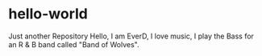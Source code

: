 # hello-world
Just another Repository
Hello, I am EverD,
I love music, I play the Bass for an R & B band called
"Band of Wolves".
